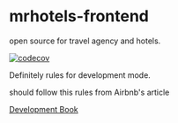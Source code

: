 # mrhotels-frontend
open source for travel agency and hotels.

[![codecov](https://codecov.io/gh/gkawin/mrhotels-frontend/branch/master/graph/badge.svg?token=GpJSnhZQAY)](https://codecov.io/gh/gkawin/mrhotels-frontend)

Definitely rules for development mode.

should follow this rules from Airbnb's article

[Development Book](https://github.com/airbnb/javascript/tree/master/react)
